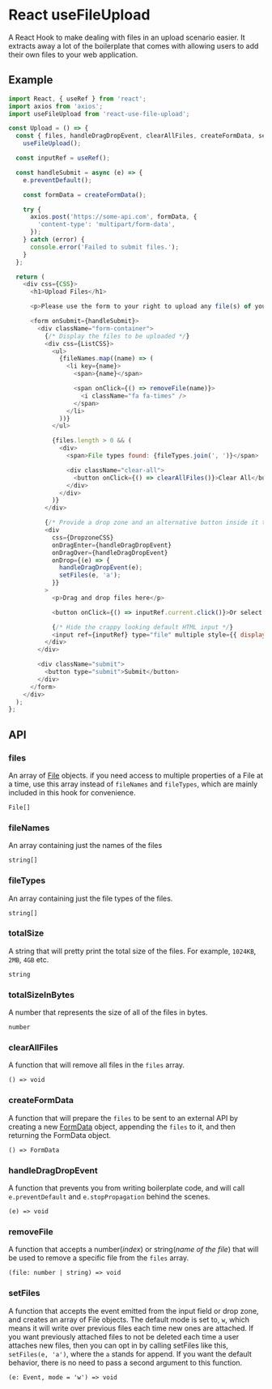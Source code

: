 # React useFileUpload

A React Hook to make dealing with files in an upload scenario easier. It extracts away a lot of the boilerplate that comes with allowing users to add their own files to your web application.

## Example

```js
import React, { useRef } from 'react';
import axios from 'axios';
import useFileUpload from 'react-use-file-upload';

const Upload = () => {
  const { files, handleDragDropEvent, clearAllFiles, createFormData, setFiles, fileNames, fileTypes, removeFile } =
    useFileUpload();

  const inputRef = useRef();

  const handleSubmit = async (e) => {
    e.preventDefault();

    const formData = createFormData();

    try {
      axios.post('https://some-api.com', formData, {
        'content-type': 'multipart/form-data',
      });
    } catch (error) {
      console.error('Failed to submit files.');
    }
  };

  return (
    <div css={CSS}>
      <h1>Upload Files</h1>

      <p>Please use the form to your right to upload any file(s) of your choosing.</p>

      <form onSubmit={handleSubmit}>
        <div className="form-container">
          {/* Display the files to be uploaded */}
          <div css={ListCSS}>
            <ul>
              {fileNames.map((name) => (
                <li key={name}>
                  <span>{name}</span>

                  <span onClick={() => removeFile(name)}>
                    <i className="fa fa-times" />
                  </span>
                </li>
              ))}
            </ul>

            {files.length > 0 && (
              <div>
                <span>File types found: {fileTypes.join(', ')}</span>

                <div className="clear-all">
                  <button onClick={() => clearAllFiles()}>Clear All</button>
                </div>
              </div>
            )}
          </div>

          {/* Provide a drop zone and an alternative button inside it to upload files. */}
          <div
            css={DropzoneCSS}
            onDragEnter={handleDragDropEvent}
            onDragOver={handleDragDropEvent}
            onDrop={(e) => {
              handleDragDropEvent(e);
              setFiles(e, 'a');
            }}
          >
            <p>Drag and drop files here</p>

            <button onClick={() => inputRef.current.click()}>Or select files to upload</button>

            {/* Hide the crappy looking default HTML input */}
            <input ref={inputRef} type="file" multiple style={{ display: 'none' }} onChange={(e) => setFiles(e, 'a')} />
          </div>
        </div>

        <div className="submit">
          <button type="submit">Submit</button>
        </div>
      </form>
    </div>
  );
};
```

## API

### files

An array of [File](https://developer.mozilla.org/en-US/docs/Web/API/File) objects. if you need access to multiple properties of a File at a time, use this array instead of `fileNames` and `fileTypes`, which are mainly included in this hook for convenience.

```
File[]
```

### fileNames

An array containing just the names of the files

```
string[]
```

### fileTypes

An array containing just the file types of the files.

```
string[]
```

### totalSize

A string that will pretty print the total size of the files. For example, `1024KB`, `2MB`, `4GB` etc.

```
string
```

### totalSizeInBytes

A number that represents the size of all of the files in bytes.

```
number
```

### clearAllFiles

A function that will remove all files in the `files` array.

```
() => void
```

### createFormData

A function that will prepare the `files` to be sent to an external API by creating a new [FormData](https://developer.mozilla.org/en-US/docs/Web/API/FormData) object, appending the `files` to it, and then returning the FormData object.

```
() => FormData
```

### handleDragDropEvent

A function that prevents you from writing boilerplate code, and will call `e.preventDefault` and `e.stopPropagation` behind the scenes.

```
(e) => void
```

### removeFile

A function that accepts a number(_index_) or string(_name of the file_) that will be used to remove a specific file from the `files` array.

```
(file: number | string) => void
```

### setFiles

A function that accepts the event emitted from the input field or drop zone, and creates an array of File objects. The default mode is set to, `w`, which means it will write over previous files each time new ones are attached. If you want previously attached files to not be deleted each time a user attaches new files, then you can opt in by calling setFiles like this, `setFiles(e, 'a')`, where the `a` stands for append. If you want the default behavior, there is no need to pass a second argument to this function.

```
(e: Event, mode = 'w') => void
```
